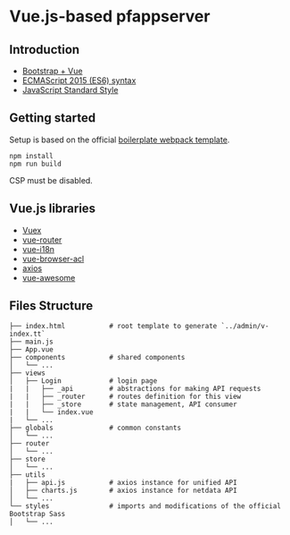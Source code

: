 # Vue.js-based pfappserver

## Introduction

* [Bootstrap + Vue](https://bootstrap-vue.js.org/) 
* [ECMAScript 2015 (ES6) syntax](https://babeljs.io/learn-es2015/)
* [JavaScript Standard Style](https://github.com/standard/standard/blob/master/docs/RULES-en.md)

## Getting started

Setup is based on the official [boilerplate webpack template](http://vuejs-templates.github.io/webpack/).

```
npm install
npm run build
```

CSP must be disabled.

## Vue.js libraries

* [Vuex](https://vuex.vuejs.org/)
* [vue-router](https://router.vuejs.org/)
* [vue-i18n](https://kazupon.github.io/vue-i18n/)
* [vue-browser-acl](https://github.com/mblarsen/vue-browser-acl)
* [axios](https://github.com/axios/axios)
* [vue-awesome](https://justineo.github.io/vue-awesome/demo/)

## Files Structure

```
├── index.html           # root template to generate `../admin/v-index.tt`
├── main.js
├── App.vue
├── components           # shared components
│   └── ...
├── views
│   ├── Login            # login page
|   |   ├── _api         # abstractions for making API requests
|   |   ├── _router      # routes definition for this view
|   |   ├── _store       # state management, API consumer
|   |   └── index.vue
|   └── ...
├── globals              # common constants
│   └── ...
├── router
│   └── ...
├── store
│   └── ...
├── utils
|   ├── api.js           # axios instance for unified API
│   ├── charts.js        # axios instance for netdata API   
│   └── ...
└── styles               # imports and modifications of the official Bootstrap Sass
│   └── ...
```